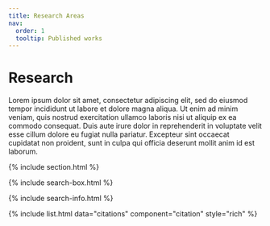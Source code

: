 ```yaml
---
title: Research Areas
nav:
  order: 1
  tooltip: Published works
---
```


# <i class="fas fa-microscope"></i>Research

Lorem ipsum dolor sit amet, consectetur adipiscing elit, sed do eiusmod tempor incididunt ut labore et dolore magna aliqua.
Ut enim ad minim veniam, quis nostrud exercitation ullamco laboris nisi ut aliquip ex ea commodo consequat.
Duis aute irure dolor in reprehenderit in voluptate velit esse cillum dolore eu fugiat nulla pariatur.
Excepteur sint occaecat cupidatat non proident, sunt in culpa qui officia deserunt mollit anim id est laborum.

{% include section.html %}

{% include search-box.html %}

{% include search-info.html %}

{% include list.html data="citations" component="citation" style="rich" %}
